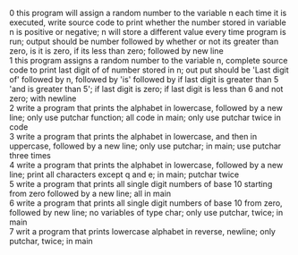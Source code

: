 0 this program will assign a random number to the variable n each time it is executed, write source code to print whether the number stored in variable n is positive or negative; n will store a different value every time program is run; output should be number followed by whether or not its greater than zero, is it is zero, if its less than zero; followed by new line  
1 this program assigns a random number to the variable n, complete source code to print last digit of of number stored in n; out put should be 'Last digit of' followed by n, followed by 'is' followed by if last digit is greater than 5 'and is greater than 5'; if last digit is zero; if last digit is less than 6 and not zero; with newline  
2 write a program that prints the alphabet in lowercase, followed by a new line; only use putchar function; all code in main; only use putchar twice in code  
3 write a program that prints the alphabet in lowercase, and then in uppercase, followed by a new line; only use putchar; in main; use putchar three times  
4 write a program that prints the alphabet in lowercase, followed by a new line; print all characters except q and e; in main; putchar twice  
5 write a program that prints all single digit numbers of base 10 starting from zero followed by a new line; all in main  
6 write a program that prints all single digit numbers of base 10 from zero, followed by new line; no variables of type char; only use putchar, twice; in main  
7 writ a program that prints lowercase alphabet in reverse, newline; only putchar, twice; in main   
